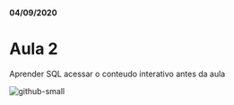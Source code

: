 #### 04/09/2020

# Aula 2

Aprender SQL
acessar o conteudo interativo antes da aula


![github-small](https://photos.google.com/share/AF1QipPzmZirF46G6ejCjvn9cw-XB9ZkKUv19Qh768qETX_JVTO3Mx_Hc5DlFzsNiTXOlA?key=YU8zVkVhRmRFUzNwOHRrU3ROemRyMkZqVnQwdzdn)



